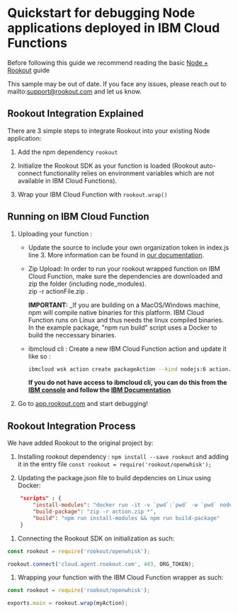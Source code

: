 # Quickstart for debugging Node applications deployed in IBM Cloud Functions

Before following this guide we recommend reading the basic [Node + Rookout] guide

This sample may be out of date. If you face any issues, please reach out to mailto:support@rookout.com and let us know.

## Rookout Integration Explained

There are 3 simple steps to integrate Rookout into your existing Node application:

1. Add the npm dependency `rookout`

1. Initialize the Rookout SDK as your function is loaded (Rookout auto-connect functionality relies on environment variables which are not available in IBM Cloud Functions).

1. Wrap your IBM Cloud Function with `rookout.wrap()`

## Running on IBM Cloud Function

1. Uploading your function : 
    - Update the source to include your own organization token in index.js line 3. More information can be found in [our documentation](https://docs.rookout.com/docs/installation.html).

    - Zip Upload: In order to run your rookout wrapped function on IBM Cloud Function, make sure the dependencies are downloaded and zip
    the folder (including node_modules).  
    zip -r actionFile.zip .
    
        **IMPORTANT:** _If you are building on a MacOS/Windows machine, npm will compile native binaries for this platform. IBM Cloud Function runs on Linux and thus needs the linux compiled binaries. In the example package, "npm run build" script uses a Docker to build the neccessary binaries.

    - ibmcloud cli : Create a new IBM Cloud Function action and update it like so :
        ```bash
        ibmcloud wsk action create packageAction --kind nodejs:6 action.zip
        ``` 

        **If you do not have access to ibmcloud cli, you can do this from the [IBM console](https://console.bluemix.net/openwhisk/actions) and follow the [IBM Documentation](https://console.bluemix.net/docs/openwhisk/openwhisk_actions.html#creating-and-invoking-javascript-actions)**

1. Go to [app.rookout.com](https://app.rookout.com) and start debugging!

## Rookout Integration Process

We have added Rookout to the original project by:
1. Installing rookout dependency : `npm install --save rookout` and adding it in the entry file `const rookout = require('rookout/openwhisk');`

1. Updating the package.json file to build depdencies on Linux using Docker:
```json
    "scripts" : {
        "install-modules": "docker run -it -v `pwd`:`pwd` -w `pwd` node:6 npm install",
        "build-package": "zip -r action.zip *",
        "build": "npm run install-modules && npm run build-package"
    }
```

1. Connecting the Rookout SDK on initialization as such:
```javascript
const rookout = require('rookout/openwhisk');

rookout.connect('cloud.agent.rookout.com', 443, ORG_TOKEN);
```

1. Wrapping your function with the IBM Cloud Function wrapper as such:  
```javascript
const rookout = require('rookout/openwhisk');

exports.main = rookout.wrap(myAction);
```

[Node + Rookout]: https://docs.rookout.com/docs/installation-node.html
